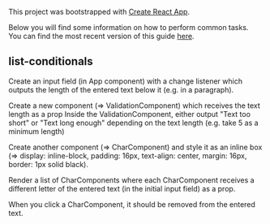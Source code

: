 This project was bootstrapped with [Create React App](https://github.com/facebookincubator/create-react-app).

Below you will find some information on how to perform common tasks.<br>
You can find the most recent version of this guide [here](https://github.com/facebookincubator/create-react-app/blob/master/packages/react-scripts/template/README.md).


## list-conditionals

Create an input field (in App component) with a change listener which outputs the length of the entered text below it (e.g. in a paragraph).

Create a new component (=> ValidationComponent) which receives the text length as a prop
Inside the ValidationComponent, either output "Text too short" or "Text long enough" depending on the text length (e.g. take 5 as a minimum length)

Create another component (=> CharComponent) and style it as an inline box (=> display: inline-block, padding: 16px, text-align: center, margin: 16px, border: 1px solid black).

Render a list of CharComponents where each CharComponent receives a different letter of the entered text (in the initial input field) as a prop.

When you click a CharComponent, it should be removed from the entered text.

